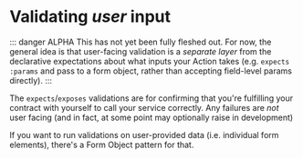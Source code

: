 # Validating _user_ input

::: danger ALPHA
This has not yet been fully fleshed out.  For now, the general idea is that user-facing validation is a _separate layer_ from the declarative expectations about what inputs your Action takes (e.g. `expects :params` and pass to a form object, rather than accepting field-level params directly).
:::


The `expects`/`exposes` validations are for confirming that you're fulfilling your contract with yourself to call your service correctly.  Any failures are _not_ user facing (and in fact, at some point may optionally raise in development)

If you want to run validations on user-provided data (i.e. individual form elements), there's a Form Object pattern for that.

